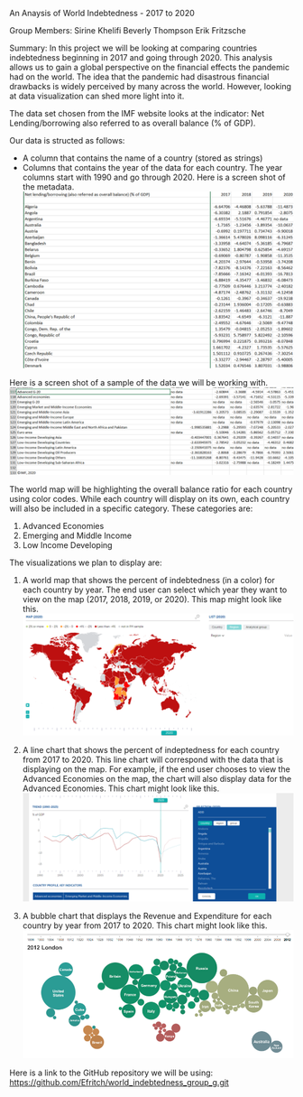 An Anaysis of World Indebtedness - 2017 to 2020

Group Members:
Sirine Khelifi
Beverly Thompson
Erik Fritzsche

Summary:
In this project we will be looking at comparing countries indebtedness beginning in 2017 and going through 2020. This analysis allows us to gain a global perspective on the financial effects the pandemic had on the world. The idea that the pandemic had disastrous financial drawbacks is widely perceived by many across the world. However, looking at data visualization can shed more light into it.

The data set chosen from the IMF website looks at the indicator: Net Lending/borrowing also referred to as overall balance (% of GDP).

Our data is structed as follows:
* A column that contains the name of a country (stored as strings)
* Columns that contains the year of the data for each country. The year columns start with 1990 and go through 2020.
Here is a screen shot of the metadata.
    ![Worldmap](images/metadata_image.png)

Here is a screen shot of a sample of the data we will be working with.
    ![Sample of Data](images/data_snapshot.png)


The world map will be highlighting the overall balance ratio for each country using color codes. While each country will display on its own, each country will also be included in a specific category. These categories are:
1. Advanced Economies
2. Emerging and Middle Income
3. Low Income Developing


The visualizations we plan to display are:
1. A world map that shows the percent of indebtedness (in a color) for each country by year. The end user can select which year they want to view on the map (2017, 2018, 2019, or 2020).
    This map might look like this.
    ![Worldmap](images/WorldMap.png)

2. A line chart that shows the percent of indeptedness for each country from 2017 to 2020. This line chart will correspond with the data that is displaying on the map. For example, if the end user chooses to view the Advanced Economies on the map, the chart will also display data for the Advanced Economies.
    This chart might look like this.
    ![line chart](images/line_chart.png)

3. A bubble chart that displays the Revenue and Expenditure for each country by year from 2017 to 2020.
    This chart might look like this.
    ![bubble chart](images/example_bubble_chart.png)

Here is a link to the GitHub repository we will be using: https://github.com/Efritch/world_indebtedness_group_g.git


